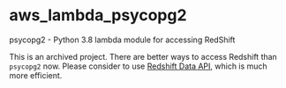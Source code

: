 # aws_lambda_psycopg2
psycopg2 - Python 3.8 lambda module for accessing RedShift

This is an archived project.
There are better ways to access Redshift than `psycopg2` now.
Please consider to use [Redshift Data API](https://docs.aws.amazon.com/redshift/latest/mgmt/data-api.html), which is much more efficient.
